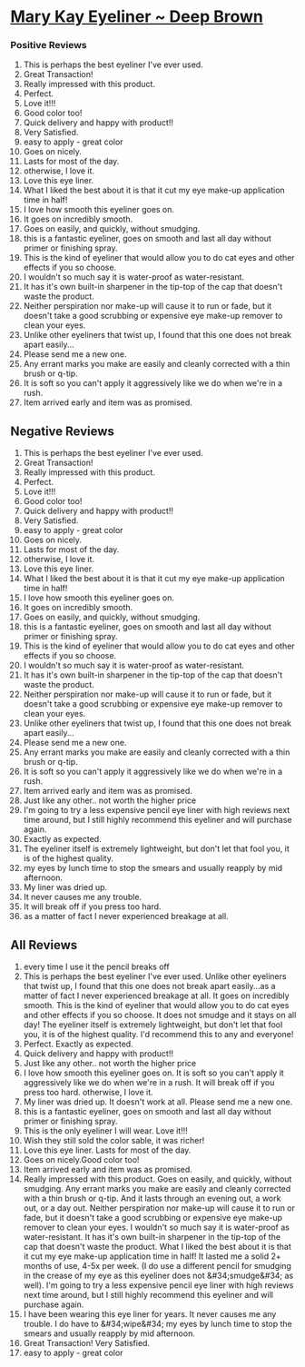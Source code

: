 # [Mary Kay Eyeliner ~ Deep Brown](https://products.checkmycream.com/products/Mary-Kay-Eyeliner-~-Deep-Brown.html)

### Positive Reviews

<ol>
      <li>This is perhaps the best eyeliner I&#x27;ve ever used.</li>
      <li>Great Transaction!</li>
      <li>Really impressed with this product.  </li>
      <li>Perfect.  </li>
      <li>Love it!!!</li>
      <li>Good color too!</li>
      <li>Quick delivery and happy with product!!</li>
      <li>Very Satisfied.</li>
      <li>easy to apply - great color</li>
      <li>Goes on nicely.</li>
      <li>Lasts for most of the day.</li>
      <li>otherwise, I love it.</li>
      <li>Love this eye liner.</li>
      <li>What I liked the best about it is that it cut my eye make-up application time in half!  </li>
      <li>I love how smooth this eyeliner goes on.</li>
      <li>It goes on incredibly smooth.</li>
      <li>Goes on easily, and quickly, without smudging.  </li>
      <li>this is a fantastic eyeliner, goes on smooth and last all day without primer or finishing spray.</li>
      <li>This is the kind of eyeliner that would allow you to do cat eyes and other effects if you so choose.</li>
      <li>I wouldn&#x27;t so much say it is water-proof as water-resistant.  </li>
      <li>It has it&#x27;s own built-in sharpener in the tip-top of the cap that doesn&#x27;t waste the product.  </li>
      <li>Neither perspiration nor make-up will cause it to run or fade, but it doesn&#x27;t take a good scrubbing or expensive eye make-up remover to clean your eyes.  </li>
      <li>Unlike other eyeliners that twist up, I found that this one does not break apart easily...</li>
      <li>Please send me a new one.</li>
      <li>Any errant marks you make are easily and cleanly corrected with a thin brush or q-tip.  </li>
      <li>It is soft so you can&#x27;t apply it aggressively like we do when we&#x27;re in a rush.</li>
      <li>Item arrived early and item was as promised.</li>
</ol>


<h2>Negative Reviews</h2>
<ol>
<li> This is perhaps the best eyeliner I&#x27;ve ever used.</li>
<li> Great Transaction!</li>
<li> Really impressed with this product.  </li>
<li> Perfect.  </li>
<li> Love it!!!</li>
<li> Good color too!</li>
<li> Quick delivery and happy with product!!</li>
<li> Very Satisfied.</li>
<li> easy to apply - great color</li>
<li> Goes on nicely.</li>
<li> Lasts for most of the day.</li>
<li> otherwise, I love it.</li>
<li> Love this eye liner.</li>
<li> What I liked the best about it is that it cut my eye make-up application time in half!  </li>
<li> I love how smooth this eyeliner goes on.</li>
<li> It goes on incredibly smooth.</li>
<li> Goes on easily, and quickly, without smudging.  </li>
<li> this is a fantastic eyeliner, goes on smooth and last all day without primer or finishing spray.</li>
<li> This is the kind of eyeliner that would allow you to do cat eyes and other effects if you so choose.</li>
<li> I wouldn&#x27;t so much say it is water-proof as water-resistant.  </li>
<li> It has it&#x27;s own built-in sharpener in the tip-top of the cap that doesn&#x27;t waste the product.  </li>
<li> Neither perspiration nor make-up will cause it to run or fade, but it doesn&#x27;t take a good scrubbing or expensive eye make-up remover to clean your eyes.  </li>
<li> Unlike other eyeliners that twist up, I found that this one does not break apart easily...</li>
<li> Please send me a new one.</li>
<li> Any errant marks you make are easily and cleanly corrected with a thin brush or q-tip.  </li>
<li> It is soft so you can&#x27;t apply it aggressively like we do when we&#x27;re in a rush.</li>
<li> Item arrived early and item was as promised.</li>
<li> Just like any other.. not worth the higher price</li>
<li> I&#x27;m going to try a less expensive pencil eye liner with high reviews next time around, but I still highly recommend this eyeliner and will purchase again.</li>
<li> Exactly as expected.</li>
<li> The eyeliner itself is extremely lightweight, but don&#x27;t let that fool you, it is of the highest quality.</li>
<li> my eyes by lunch time to stop the smears and usually reapply by mid afternoon.</li>
<li> My liner was dried up.</li>
<li> It never causes me any trouble.</li>
<li> It will break off if you press too hard.</li>
<li> as a matter of fact I never experienced breakage at all.</li>
</ol>

<h2>All Reviews</h2>

<ol>
    <li> every time I use it the pencil breaks off</li>
    <li> This is perhaps the best eyeliner I&#x27;ve ever used. Unlike other eyeliners that twist up, I found that this one does not break apart easily...as a matter of fact I never experienced breakage at all. It goes on incredibly smooth. This is the kind of eyeliner that would allow you to do cat eyes and other effects if you so choose. It does not smudge and it stays on all day! The eyeliner itself is extremely lightweight, but don&#x27;t let that fool you, it is of the highest quality. I&#x27;d recommend this to any and everyone!</li>
    <li> Perfect.  Exactly as expected.</li>
    <li> Quick delivery and happy with product!!</li>
    <li> Just like any other.. not worth the higher price</li>
    <li> I love how smooth this eyeliner goes on. It is soft so you can&#x27;t apply it aggressively like we do when we&#x27;re in a rush. It will break off if you press too hard. otherwise, I love it.</li>
    <li> My liner was dried up. It doesn&#x27;t work at all. Please send me a new one.</li>
    <li> this is a fantastic eyeliner, goes on smooth and last all day without primer or finishing spray.</li>
    <li> This is the only eyeliner I will wear. Love it!!!</li>
    <li> Wish they still sold the color sable, it was richer!</li>
    <li> Love this eye liner. Lasts for most of the day.</li>
    <li> Goes on nicely.Good color too!</li>
    <li> Item arrived early and item was as promised.</li>
    <li> Really impressed with this product.  Goes on easily, and quickly, without smudging.  Any errant marks you make are easily and cleanly corrected with a thin brush or q-tip.  And it lasts through an evening out, a work out, or a day out.  Neither perspiration nor make-up will cause it to run or fade, but it doesn&#x27;t take a good scrubbing or expensive eye make-up remover to clean your eyes.  I wouldn&#x27;t so much say it is water-proof as water-resistant.  It has it&#x27;s own built-in sharpener in the tip-top of the cap that doesn&#x27;t waste the product.  What I liked the best about it is that it cut my eye make-up application time in half!  It lasted me a solid 2+ months of use, 4-5x per week. (I do use a different pencil for smudging in the crease of my eye as this eyeliner does not &amp;#34;smudge&amp;#34; as well).  I&#x27;m going to try a less expensive pencil eye liner with high reviews next time around, but I still highly recommend this eyeliner and will purchase again.</li>
    <li> I have been wearing this eye liner for years. It never causes me any trouble. I do have to &amp;#34;wipe&amp;#34; my eyes by lunch time to stop the smears and usually reapply by mid afternoon.</li>
    <li> Great Transaction! Very Satisfied.</li>
    <li> easy to apply - great color</li>
</ol>




